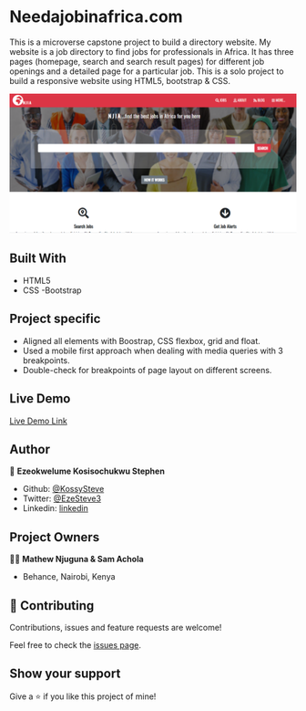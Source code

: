 # Needajobinafrica.com
This is a microverse capstone project to build a directory website. My website is a job directory to find jobs for professionals in Africa. It has three pages (homepage, search and search result pages) for different job openings and a detailed page for a particular job.
This is a solo project to build a responsive website using HTML5, bootstrap &amp; CSS.

![screenshot](./screenshot.PNG)

## Built With

- HTML5
- CSS
-Bootstrap

## Project specific

- Aligned all elements with Boostrap, CSS flexbox, grid and float.
- Used a mobile first approach when dealing with media queries with 3 breakpoints.
- Double-check for breakpoints of page layout on different screens.

## Live Demo

[Live Demo Link](https://rawcdn.githack.com/KossySteve/Needajobinafrica.com/6d5864ed0fb6137c65d7b7a0ab9b20cb6514a744/index.html)

## Author

👤 **Ezeokwelume Kosisochukwu Stephen**

- Github: [@KossySteve](https://github.com/KossySteve)
- Twitter: [@EzeSteve3](https://twitter.com/EzeSteve3/)
- Linkedin: [linkedin](https://www.linkedin.com/in/steve-ez-b090ba198/) 

## Project Owners
👤👤 **Mathew Njuguna & Sam Achola**

-  Behance, Nairobi, Kenya
 

## 🤝 Contributing

Contributions, issues and feature requests are welcome!

Feel free to check the [issues page](issues/).

## Show your support

Give a ⭐️ if you like this project of mine!
